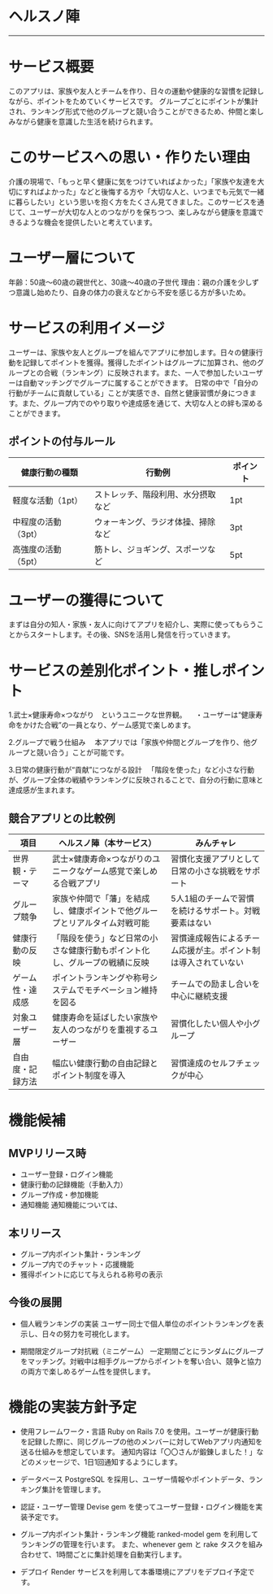 # ヘルスノ陣
***
# サービス概要
このアプリは、家族や友人とチームを作り、日々の運動や健康的な習慣を記録しながら、ポイントをためていくサービスです。
グループごとにポイントが集計され、ランキング形式で他のグループと競い合うことができるため、仲間と楽しみながら健康を意識した生活を続けられます。

# このサービスへの思い・作りたい理由
介護の現場で、「もっと早く健康に気をつけていればよかった」「家族や友達を大切にすればよかった」などと後悔する方や「大切な人と、いつまでも元気で一緒に暮らしたい」という思いを抱く方をたくさん見てきました。このサービスを通じて、ユーザーが大切な人とのつながりを保ちつつ、楽しみながら健康を意識できるような機会を提供したいと考えています。

# ユーザー層について
年齢：50歳～60歳の親世代と、30歳～40歳の子世代
理由：親の介護を少しずつ意識し始めたり、自身の体力の衰えなどから不安を感じる方が多いため。

# サービスの利用イメージ
ユーザーは、家族や友人とグループを組んでアプリに参加します。日々の健康行動を記録してポイントを獲得。獲得したポイントはグループに加算され、他のグループとの合戦（ランキング）に反映されます。また、一人で参加したいユーザーは自動マッチングでグループに属することができます。
日常の中で「自分の行動がチームに貢献している」ことが実感でき、自然と健康習慣が身につきます。また、グループ内でのやり取りや達成感を通じて、大切な人との絆も深めることができます。
## ポイントの付与ルール
| 健康行動の種類     | 行動例             | ポイント |
| ----------- | ----------------- | ----- |
| 軽度な活動（1pt）  | ストレッチ、階段利用、水分摂取など  | 1pt   |
| 中程度の活動（3pt） | ウォーキング、ラジオ体操、掃除など | 3pt   |
| 高強度の活動（5pt） | 筋トレ、ジョギング、スポーツなど  | 5pt   |

# ユーザーの獲得について
まずは自分の知人・家族・友人に向けてアプリを紹介し、実際に使ってもらうことからスタートします。その後、SNSを活用し発信を行っていきます。

# サービスの差別化ポイント・推しポイント
1.武士×健康寿命×つながり　というユニークな世界観。
　・ユーザーは“健康寿命をかけた合戦”の一員となり、ゲーム感覚で楽しめます。

2.グループで戦う仕組み
　本アプリでは「家族や仲間とグループを作り、他グループと競い合う」ことが可能です。

3.日常の健康行動が“貢献”につながる設計
　「階段を使った」など小さな行動が、グループ全体の戦績やランキングに反映されることで、自分の行動に意味と達成感が生まれます。
## 競合アプリとの比較例
| 項目       | ヘルスノ陣（本サービス）                          | みんチャレ                           |
| -------- | ------------------------------------- | ------------------------------- |
| 世界観・テーマ  | 武士×健康寿命×つながりのユニークなゲーム感覚で楽しめる合戦アプリ     | 習慣化支援アプリとして日常の小さな挑戦をサポート        |
| グループ競争   | 家族や仲間で「藩」を結成し、健康ポイントで他グループとリアルタイム対戦可能 | 5人1組のチームで習慣を続けるサポート。対戦要素はない     |
| 健康行動の反映  | 「階段を使う」など日常の小さな健康行動もポイント化し、グループの戦績に反映 | 習慣達成報告によるチーム応援が主。ポイント制は導入されていない |
| ゲーム性・達成感 | ポイントランキングや称号システムでモチベーション維持を図る         | チームでの励まし合いを中心に継続支援              |
| 対象ユーザー層  | 健康寿命を延ばしたい家族や友人のつながりを重視するユーザー         | 習慣化したい個人や小グループ                  |
| 自由度・記録方法 | 幅広い健康行動の自由記録とポイント制度を導入                | 習慣達成のセルフチェックが中心                 |


# 機能候補
## MVPリリース時
- ユーザー登録・ログイン機能
- 健康行動の記録機能（手動入力）
- グループ作成・参加機能
- 通知機能
通知機能については、
## 本リリース
- グループ内ポイント集計・ランキング
- グループ内でのチャット・応援機能
- 獲得ポイントに応じて与えられる称号の表示

## 今後の展開
- 個人戦ランキングの実装
ユーザー同士で個人単位のポイントランキングを表示し、日々の努力を可視化します。

- 期間限定グループ対抗戦（ミニゲーム）
一定期間ごとにランダムにグループをマッチング。対戦中は相手グループからポイントを奪い合い、競争と協力の両方で楽しめるゲーム性を提供します。

# 機能の実装方針予定
- 使用フレームワーク・言語
Ruby on Rails 7.0 を使用。ユーザーが健康行動を記録した際に、同じグループの他のメンバーに対してWebアプリ内通知を送る仕組みを想定しています。
通知内容は「〇〇さんが鍛錬しました！」などのメッセージで、1日1回通知するようにします。

- データベース
PostgreSQL を採用し、ユーザー情報やポイントデータ、ランキング集計を管理します。

- 認証・ユーザー管理
Devise gem を使ってユーザー登録・ログイン機能を実装予定です。

- グループ内ポイント集計・ランキング機能
ranked-model gem を利用してランキングの管理を行います。
また、whenever gem と rake タスクを組み合わせて、1時間ごとに集計処理を自動実行します。

- デプロイ
Render サービスを利用して本番環境にアプリをデプロイ予定です。